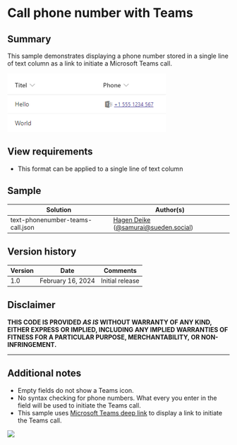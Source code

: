 # Call phone number with Teams

## Summary
This sample demonstrates displaying a phone number stored in a single line of text column as a link to initiate a Microsoft Teams call.

![screenshot of the sample](./assets/screenshot.png)

## View requirements
- This format can be applied to a single line of text column

## Sample

Solution|Author(s)
--------|---------
text-phonenumber-teams-call.json | [Hagen Deike](https://github.com/samurai-ka) ([@samurai@sueden.social](https://sueden.social/@samurai))


## Version history

Version|Date|Comments
-------|----|--------
1.0|February 16, 2024|Initial release

## Disclaimer

**THIS CODE IS PROVIDED *AS IS* WITHOUT WARRANTY OF ANY KIND, EITHER EXPRESS OR IMPLIED, INCLUDING ANY IMPLIED WARRANTIES OF FITNESS FOR A PARTICULAR PURPOSE, MERCHANTABILITY, OR NON-INFRINGEMENT.**

---

## Additional notes
- Empty fields do not show a Teams icon.
- No syntax checking for phone numbers. What every you enter in the field will be used to initiate the Teams call.
- This sample uses [Microsoft Teams deep link](https://learn.microsoft.com/microsoftteams/platform/concepts/build-and-test/deep-link-workflow?tabs=teamsjs-v2#configure-deep-link-manually-to-start-audio-video-call-with-users) to display a link to initiate the Teams call.

<img src="https://pnptelemetry.azurewebsites.net/list-formatting/column-samples/text-phonenumber-teams-call/readme" />